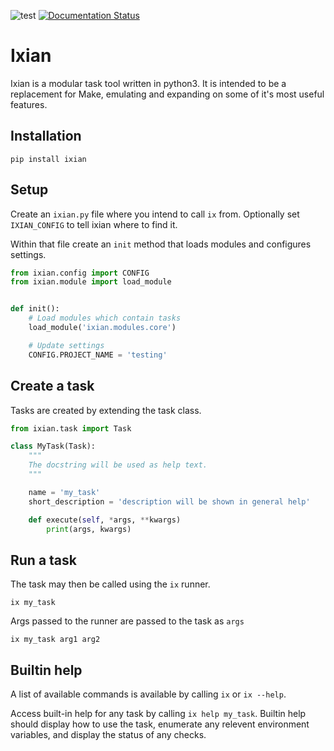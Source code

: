 ![test](https://github.com/kreneskyp/ixian/workflows/test/badge.svg)
[![Documentation Status](https://readthedocs.org/projects/docs/badge/?version=latest)](https://ixian.readthedocs.io/en/latest/)

# Ixian

Ixian is a modular task tool written in python3. It is intended to be a
replacement for Make, emulating and expanding on some of it's most useful 
features.

## Installation

``` 
pip install ixian
```

## Setup

Create an `ixian.py` file where you intend to call `ix` from. Optionally set `IXIAN_CONFIG` to tell
ixian where to find it.

Within that file create an `init` method that loads modules and configures settings.

```python
from ixian.config import CONFIG
from ixian.module import load_module


def init():
    # Load modules which contain tasks
    load_module('ixian.modules.core')

    # Update settings
    CONFIG.PROJECT_NAME = 'testing'
```

## Create a task 

Tasks are created by extending the task class. 

```python
from ixian.task import Task

class MyTask(Task):
    """
    The docstring will be used as help text.
    """

    name = 'my_task'
    short_description = 'description will be shown in general help'

    def execute(self, *args, **kwargs)
        print(args, kwargs)
```

## Run a task
The task may then be called using the `ix` runner. 

```
ix my_task
```

Args passed to the runner are passed to the task as `args`
```
ix my_task arg1 arg2
```

## Builtin help
A list of available commands is available by calling `ix` or `ix --help`.
 
Access built-in help for any task by calling `ix help my_task`. Builtin help should display how to
use the task, enumerate any relevent environment variables, and display the status of any checks.



